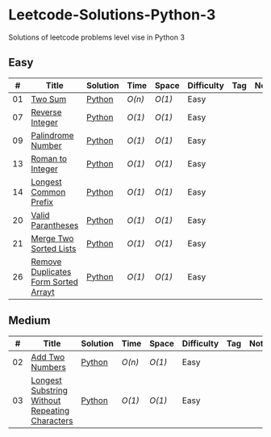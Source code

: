 # Leetcode-Solutions-Python-3
Solutions of leetcode problems level vise in Python 3


## Easy
|  #  | Title           |  Solution       |  Time           | Space           | Difficulty    | Tag          | Note| 
|-----|---------------- | --------------- | --------------- | --------------- | ------------- |--------------|-----|
01 | [Two Sum](https://leetcode.com/problems/two-sum/) | [Python](https://github.com/Sk70249/Leetcode-Solutions-Python-3/blob/main/Easy/TwoSums.py) | _O(n)_       | _O(1)_          | Easy         |||
07 | [Reverse Integer](https://leetcode.com/problems/reverse-integer/)  |  [Python](https://github.com/Sk70249/Leetcode-Solutions-Python-3/blob/main/Easy/ReverseInteger.py) | _O(1)_        | _O(1)_          | Easy           |||
09 | [Palindrome Number](https://leetcode.com/problems/palindrome-number)  |  [Python](https://github.com/Sk70249/Leetcode-Solutions-Python-3/blob/main/Easy/Palindrome.py) | _O(1)_        | _O(1)_          | Easy           |||
13 | [Roman to Integer](https://leetcode.com/problems/roman-to-integer)  |  [Python](https://github.com/Sk70249/Leetcode-Solutions-Python-3/blob/main/Easy/Roman-to-Int.py) | _O(1)_        | _O(1)_          | Easy           |||
14 | [Longest Common Prefix](https://leetcode.com/problems/longest-common-prefix)  |  [Python](https://github.com/Sk70249/Leetcode-Solutions-Python-3/blob/main/Easy/Roman-to-Int.py) | _O(1)_        | _O(1)_          | Easy           |||
20 | [Valid Parantheses](https://leetcode.com/problems/valid-parentheses)  |  [Python](https://github.com/Sk70249/Leetcode-Solutions-Python-3/blob/main/Easy/Roman-to-Int.py) | _O(1)_        | _O(1)_          | Easy           |||
21 | [Merge Two Sorted Lists](https://leetcode.com/problems/merge-two-sorted-lists)  |  [Python](https://github.com/Sk70249/Leetcode-Solutions-Python-3/blob/main/Easy/Roman-to-Int.py) | _O(1)_        | _O(1)_          | Easy           |||
26 | [Remove Duplicates Form Sorted Arrayt](https://leetcode.com/problems/remove-duplicates-from-sorted-array)  |  [Python](https://github.com/Sk70249/Leetcode-Solutions-Python-3/blob/main/Easy/Roman-to-Int.py) | _O(1)_        | _O(1)_          | Easy           |||


## Medium
|  #  | Title           |  Solution       |  Time           | Space           | Difficulty    | Tag          | Note| 
|-----|---------------- | --------------- | --------------- | --------------- | ------------- |--------------|-----|
02 | [Add Two Numbers](https://leetcode.com/problems/two-sum/) | [Python](https://github.com/Sk70249/Leetcode-Solutions-Python-3/blob/main/Easy/TwoSums.py) | _O(n)_       | _O(1)_          | Easy         |||
03 | [Longest Substring Without Repeating Characters](https://leetcode.com/problems/reverse-integer/)  |  [Python](https://github.com/Sk70249/Leetcode-Solutions-Python-3/blob/main/Easy/ReverseInteger.py) | _O(1)_        | _O(1)_          | Easy           |||
